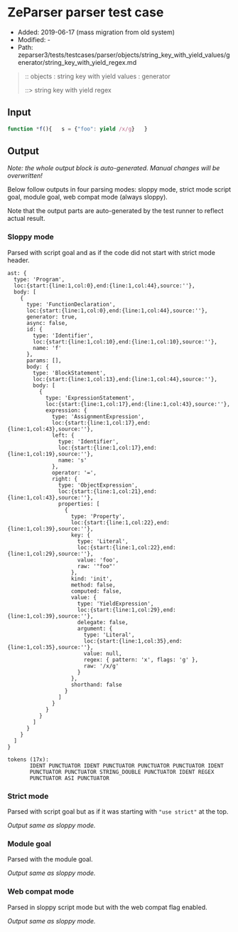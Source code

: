 # ZeParser parser test case

- Added: 2019-06-17 (mass migration from old system)
- Modified: -
- Path: zeparser3/tests/testcases/parser/objects/string_key_with_yield_values/generator/string_key_with_yield_regex.md

> :: objects : string key with yield values : generator
>
> ::> string key with yield regex

## Input

`````js
function *f(){   s = {"foo": yield /x/g}   }
`````

## Output

_Note: the whole output block is auto-generated. Manual changes will be overwritten!_

Below follow outputs in four parsing modes: sloppy mode, strict mode script goal, module goal, web compat mode (always sloppy).

Note that the output parts are auto-generated by the test runner to reflect actual result.

### Sloppy mode

Parsed with script goal and as if the code did not start with strict mode header.

`````
ast: {
  type: 'Program',
  loc:{start:{line:1,col:0},end:{line:1,col:44},source:''},
  body: [
    {
      type: 'FunctionDeclaration',
      loc:{start:{line:1,col:0},end:{line:1,col:44},source:''},
      generator: true,
      async: false,
      id: {
        type: 'Identifier',
        loc:{start:{line:1,col:10},end:{line:1,col:10},source:''},
        name: 'f'
      },
      params: [],
      body: {
        type: 'BlockStatement',
        loc:{start:{line:1,col:13},end:{line:1,col:44},source:''},
        body: [
          {
            type: 'ExpressionStatement',
            loc:{start:{line:1,col:17},end:{line:1,col:43},source:''},
            expression: {
              type: 'AssignmentExpression',
              loc:{start:{line:1,col:17},end:{line:1,col:43},source:''},
              left: {
                type: 'Identifier',
                loc:{start:{line:1,col:17},end:{line:1,col:19},source:''},
                name: 's'
              },
              operator: '=',
              right: {
                type: 'ObjectExpression',
                loc:{start:{line:1,col:21},end:{line:1,col:43},source:''},
                properties: [
                  {
                    type: 'Property',
                    loc:{start:{line:1,col:22},end:{line:1,col:39},source:''},
                    key: {
                      type: 'Literal',
                      loc:{start:{line:1,col:22},end:{line:1,col:29},source:''},
                      value: 'foo',
                      raw: '"foo"'
                    },
                    kind: 'init',
                    method: false,
                    computed: false,
                    value: {
                      type: 'YieldExpression',
                      loc:{start:{line:1,col:29},end:{line:1,col:39},source:''},
                      delegate: false,
                      argument: {
                        type: 'Literal',
                        loc:{start:{line:1,col:35},end:{line:1,col:35},source:''},
                        value: null,
                        regex: { pattern: 'x', flags: 'g' },
                        raw: '/x/g'
                      }
                    },
                    shorthand: false
                  }
                ]
              }
            }
          }
        ]
      }
    }
  ]
}

tokens (17x):
       IDENT PUNCTUATOR IDENT PUNCTUATOR PUNCTUATOR PUNCTUATOR IDENT
       PUNCTUATOR PUNCTUATOR STRING_DOUBLE PUNCTUATOR IDENT REGEX
       PUNCTUATOR ASI PUNCTUATOR
`````

### Strict mode

Parsed with script goal but as if it was starting with `"use strict"` at the top.

_Output same as sloppy mode._

### Module goal

Parsed with the module goal.

_Output same as sloppy mode._

### Web compat mode

Parsed in sloppy script mode but with the web compat flag enabled.

_Output same as sloppy mode._
